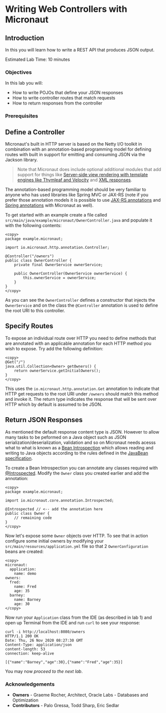 # Writing Web Controllers with Micronaut

## Introduction
In this you will learn how to write a REST API that produces JSON output.

Estimated Lab Time: 10 minutes

### Objectives

In this lab you will:
* How to write POJOs that define your JSON responses
* How to write controller routes that match requests
* How to return responses from the controller

### Prerequisites

## Define a Controller

Micronaut's built in HTTP server is based on the Netty I/O toolkit in combination with an annotation-based programming model for defining routes with built in support for emitting and consuming JSON via the Jackson library.

> Note that Micronaut does include optional additional modules that add support for things like [Server-side view rendering with template engines like Thymleaf and Velocity](https://micronaut-projects.github.io/micronaut-views/latest/guide/) and [XML responses](https://micronaut-projects.github.io/micronaut-jackson-xml/latest/guide/index.html).

The annotation-based programming model should be very familiar to anyone who has used libraries like Spring MVC or JAX-RS (note if you prefer those annotation models it is possible to use [JAX-RS annotations](https://micronaut-projects.github.io/micronaut-jaxrs/latest/guide/index.html) and [Spring annotations](https://micronaut-projects.github.io/micronaut-spring/latest/guide/) with Micronaut as well).

To get started with an example create a file called `src/main/java/example/micronaut/OwnerController.java` and populate it with the following contents:

    <copy>
    package example.micronaut;

    import io.micronaut.http.annotation.Controller;

    @Controller("/owners")
    public class OwnerController {
        private final OwnerService ownerService;

        public OwnerController(OwnerService ownerService) {
            this.ownerService = ownerService;
        }
    }
    </copy>

As you can see the `OwnerController` defines a constructor that injects the `OwnerService` and on the class the `@Controller` annotation is used to define the root URI to this controller.


## Specify Routes

To expose an individual route over HTTP you need to define methods that are annotated with an applicable annotation for each HTTP method you wish to expose. Try add the following definition:

    <copy>
    @Get("/")
    java.util.Collection<Owner> getOwners() {
        return ownerService.getInitialOwners();
    }
    </copy>

This uses the `io.micronaut.http.annotation.Get` annotation to indicate that HTTP get requests to the root URI under `/owners` should match this method and invoke it. The return type indicates the response that will be sent over HTTP which by default is assumed to be JSON.


## Return JSON Responses

As mentioned the default response content type is JSON. However to allow many tasks to be peformed on a Java object such as JSON serialization/deserialization, validation and so on Micronaut needs acesss what to what is known as a [Bean Introspection](https://docs.micronaut.io/latest/guide/index.html#introspection) which allows reading and writing to Java objects according to the rules defined in the [JavaBean specification](https://www.oracle.com/java/technologies/javase/javabeans-spec.html).

To create a Bean Introspection you can annotate any classes required with [@Introspected](https://docs.micronaut.io/latest/api/io/micronaut/core/annotation/Introspected.html). Modify the `Owner` class you created earlier and add the annotation:

    <copy>
    package example.micronaut;

    import io.micronaut.core.annotation.Introspected;

    @Introspected // <-- add the annotation here
    public class Owner {
        // remaining code
    }
    </copy>



Now let's expose some `Owner` objects over HTTP. To see that in action configure some initial owners by modifying your `src/main/resources/application.yml` file so that 2 `OwnerConfiguration` beans are created:

    <copy>
    micronaut:
      application:
        name: demo
    owners:
      fred:
        name: Fred
        age: 35
      barney:
        name: Barney
        age: 30
    </copy>

Now run your `Application` class from the IDE (as described in lab 1) and open up Terminal from the IDE and run `curl` to see your response:

```
curl -i http://localhost:8080/owners
HTTP/1.1 200 OK
Date: Thu, 26 Nov 2020 08:27:30 GMT
Content-Type: application/json
content-length: 53
connection: keep-alive

[{"name":"Barney","age":30},{"name":"Fred","age":35}]
```

You may now *proceed to the next lab*.

### Acknowledgements
- **Owners** - Graeme Rocher, Architect, Oracle Labs - Databases and Optimization
- **Contributors** - Palo Gressa, Todd Sharp, Eric Sedlar
